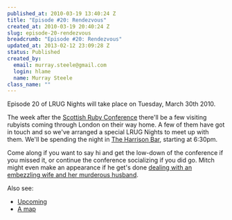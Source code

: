 ```yaml
--- 
published_at: 2010-03-19 13:40:24 Z
title: "Episode #20: Rendezvous"
created_at: 2010-03-19 20:40:24 Z
slug: episode-20-rendezvous
breadcrumb: "Episode #20: Rendezvous"
updated_at: 2013-02-12 23:09:28 Z
status: Published
created_by: 
  email: murray.steele@gmail.com
  login: hlame
  name: Murray Steele
class_name: ""
---
```


Episode 20 of LRUG Nights will take place on Tuesday, March 30th 2010.

The week after the [Scottish Ruby Conference](http://scottishrubyconference.com/) there'll be a few visiting rubyists coming through London on their way home.  A few of them have got in touch and so we've arranged a special LRUG Nights to meet up with them.  We'll be spending the night in [The Harrison Bar](http://harrisonbar.co.uk/), starting at 6:30pm.

Come along if you want to say hi and get the low-down of the conference if you missed it, or continue the conference socializing if you did go.  Mitch might even make an appearance if he get's done [dealing with an embezzling wife and her murderous husband](http://www.tv.com/baywatch-nights/rendezvous/episode/41760/summary.html?tag=ep_guide;summary).

Also see:

* [Upcoming](http://upcoming.yahoo.com/event/5628726/)
* [A map](http://maps.google.co.uk/maps?f=q&source=s_q&hl=en&geocode=&q=The+Harrison+-+Bar,+Kitchen+%26+Hotel,+28+Harrison+Street,+London,+London+WC1H+8JF,+United+Kingdom&sll=51.529158,-0.121965&sspn=0.008317,0.019891&ie=UTF8&hq=The+Harrison+-+Bar,+Kitchen+%26+Hotel,&hnear=28+Harrison+St,+Camden,+London+WC1H+8JF,+UK&ll=51.527422,-0.120914&spn=0.008317,0.019891&t=h&z=16&iwloc=A)

